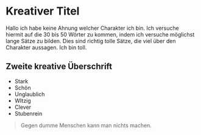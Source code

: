 # Kreativer Titel

Hallo ich habe keine Ahnung welcher Charakter ich bin. Ich versuche hiermit auf die 30 bis 50 Wörter zu kommen, indem ich versuche möglichst lange Sätze zu bilden. Dies sind richtig tolle Sätze, die viel über den Charakter aussagen. Ich bin toll.

## Zweite kreative Überschrift

* Stark
* Schön
* Unglaublich
* WItzig
* Clever
* Stubenrein

> Gegen dumme Menschen kann man nichts machen.
